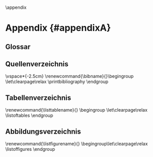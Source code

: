 \appendix


# Appendix {#appendixA}


## Glossar


## Quellenverzeichnis

\vspace*{-2.5cm}
\renewcommand{\bibname}{}\begingroup \let\clearpage\relax
\printbibliography
\endgroup

## Tabellenverzeichnis
\renewcommand{\listtablename}{} \begingroup \let\clearpage\relax
\listoftables
\endgroup

## Abbildungsverzeichnis
\renewcommand{\listfigurename}{} \begingroup\let\clearpage\relax
\listoffigures
\endgroup
